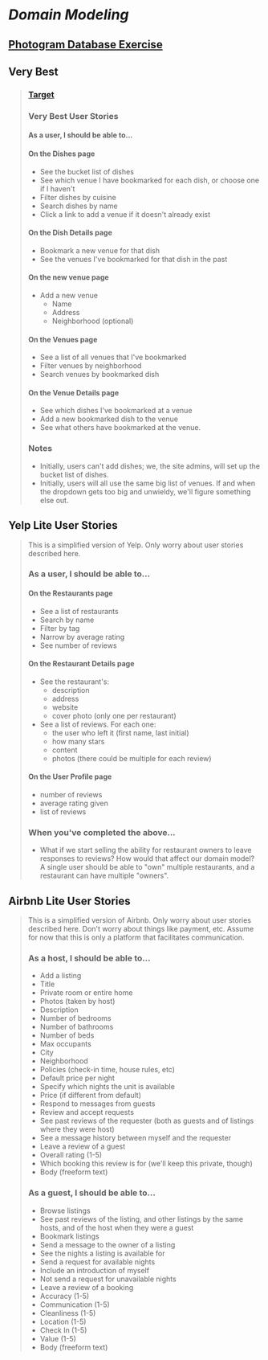 # _**Domain Modeling**_

## [Photogram Database Exercise](https://docs.google.com/spreadsheets/d/104IDD206ubqloGZbjtSUAYwfOsFpiC6bQ3C11Re57M4/edit#gid=0)

## Very Best

> ### [Target](http://very-best-demo-pr-3.herokuapp.com/)
>
>### Very Best User Stories
>#### As a user, I should be able to...
>
>#### On the Dishes page
>
> - See the bucket list of dishes
> - See which venue I have bookmarked for each dish, or choose one if I haven't
> - Filter dishes by cuisine
> - Search dishes by name
> - Click a link to add a venue if it doesn't already exist
>
>#### On the Dish Details page
>
> - Bookmark a new venue for that dish
> - See the venues I've bookmarked for that dish in the past
>
>#### On the new venue page
>
> - Add a new venue
>   - Name
>   - Address
>   - Neighborhood (optional)
>
>#### On the Venues page
>
> - See a list of all venues that I've bookmarked
> - Filter venues by neighborhood
> - Search venues by bookmarked dish
>
>#### On the Venue Details page
>
> - See which dishes I've bookmarked at a venue
> - Add a new bookmarked dish to the venue
> - See what others have bookmarked at the venue.
>
>### Notes
>>
> - Initially, users can't add dishes; we, the site admins, will set up the bucket list of dishes.
> - Initially, users will all use the same big list of venues. If and when the dropdown gets too big and unwieldy, we'll figure something else out.


## Yelp Lite User Stories

>This is a simplified version of Yelp. Only worry about user stories described here.
>
>### As a user, I should be able to...
>
>#### On the Restaurants page
>
> - See a list of restaurants
> - Search by name
> - Filter by tag
> - Narrow by average rating
> - See number of reviews
>
>#### On the Restaurant Details page
>
> - See the restaurant's:
>   - description
>   - address
>   - website
>   - cover photo (only one per restaurant)
> - See a list of reviews. For each one:
>   - the user who left it (first name, last initial)
>   - how many stars
>   - content
>   - photos (there could be multiple for each review)
>
>#### On the User Profile page
>
> - number of reviews
> - average rating given
> - list of reviews
>
>### When you've completed the above...
>
>- What if we start selling the ability for restaurant owners to leave responses to reviews? How would that affect our domain model? A single user should be able to "own" multiple restaurants, and a restaurant can have multiple "owners".

## Airbnb Lite User Stories

>This is a simplified version of Airbnb. Only worry about user stories described here. Don't worry about things like payment, etc. Assume for now that this is only a platform that facilitates communication.
>
>### As a host, I should be able to...
>
> - Add a listing
>  - Title
>  - Private room or entire home
>  - Photos (taken by host)
>  - Description
>  - Number of bedrooms
>  - Number of bathrooms
>  - Number of beds
>  - Max occupants
>  - City
>  - Neighborhood
>  - Policies (check-in time, house rules, etc)
>  - Default price per night
> - Specify which nights the unit is available
>  - Price (if different from default)
> - Respond to messages from guests
> - Review and accept requests
>  - See past reviews of the requester (both as guests and of listings where they were host)
>  - See a message history between myself and the requester
> - Leave a review of a guest
>  - Overall rating (1-5)
>  - Which booking this review is for (we'll keep this private, though)
>  - Body (freeform text)
>
>### As a guest, I should be able to...
>
> - Browse listings
>  - See past reviews of the listing, and other listings by the same hosts, and of the host when they were a guest
> - Bookmark listings
> - Send a message to the owner of a listing
> - See the nights a listing is available for
> - Send a request for available nights
>  - Include an introduction of myself
> - Not send a request for unavailable nights
> - Leave a review of a booking
>  - Accuracy (1-5)
>  - Communication (1-5)
>  - Cleanliness (1-5)
>  - Location (1-5)
>  - Check In (1-5)
>  - Value (1-5)
>  - Body (freeform text)

